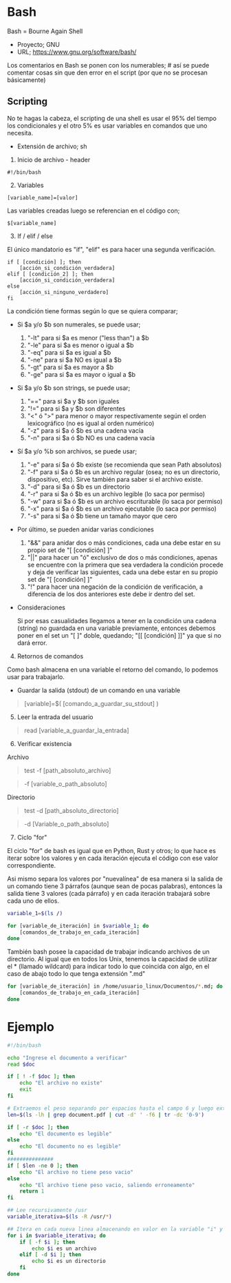 # Bash

Bash = Bourne Again Shell

- Proyecto; GNU
- URL; https://www.gnu.org/software/bash/

Los comentarios en Bash se ponen con los numerables; # así se puede comentar cosas sin que den error en el script (por que no se procesan básicamente)

## Scripting

No te hagas la cabeza, el scripting de una shell es usar el 95% del tiempo los condicionales y el otro 5% es usar variables
en comandos que uno necesita.

- Extensión de archivo; sh

1. Inicio de archivo - header

```
#!/bin/bash
```

2. Variables

```
[variable_name]=[valor]
```

Las variables creadas luego se referencian en el código con;

```
$[variable_name]
```

3. If / elif / else

El único mandatorio es "if", "elif" es para hacer una segunda verificación.

```
if [ [condición] ]; then
	[acción_si_condición_verdadera]
elif [ [condición_2] ]; then
	[acción_si_condición_verdadera]
else
	[acción_si_ninguno_verdadero]
fi
```

La condición tiene formas según lo que se quiera comparar;

- Si $a y/o $b son numerales, se puede usar;

  1. "-lt" para si $a es menor ("less than") a $b
  1. "-le" para si $a es menor o igual a $b
  1. "-eq" para si $a es igual a $b
  1. "-ne" para si $a NO es igual a $b
  1. "-gt" para si $a es mayor a $b
  1. "-ge" para si $a es mayor o igual a $b

- Si $a y/o $b son strings, se puede usar;

  1. "==" para si $a y $b son iguales
  1. "!=" para si $a y $b son diferentes
  1. "\<" ó "\>" para menor o mayor respectivamente según el orden lexicográfico (no es igual al orden numérico)
  1. "-z" para si $a ó $b es una cadena vacía
  1. "-n" para si $a ó $b NO es una cadena vacía


- Sí $a y/o %b son archivos, se puede usar;

  1. "-e" para sí $a ó $b existe (se recomienda que sean Path absolutos)
  1. "-f" para si $a ó $b es un archivo regular (osea; no es un directorio, dispositivo, etc). Sirve también para saber si el archivo existe.
  1. "-d" para si $a ó $b es un directorio
  1. "-r" para si $a ó $b es un archivo legible (lo saca por permiso)
  1. "-w" para si $a ó $b es un archivo escriturable (lo saca por permiso)
  1. "-x" para si $a ó $b es un archivo ejecutable (lo saca por permiso)
  1. "-s" para si $a ó $b tiene un tamaño mayor que cero

- Por último, se pueden anidar varias condiciones 

  1. "&&" para anidar dos o más condiciones, cada una debe estar en su propio set de "[ [condición] ]"
  2. "||" para hacer un "ó" exclusivo de dos o más condiciones, apenas se encuentre con la primera que sea verdadera la condición procede y deja de verificar las siguientes,  cada una debe estar en su propio set de "[ [condición] ]"
  3. "!" para hacer una negación de la condición de verificación, a diferencia de los dos anteriores este debe ir dentro del set.

- Consideraciones

  Si por esas casualidades llegamos a tener en la condición una cadena (string) no guardada en una variable previamente, entonces
  debemos poner en el set un "[ ]" doble, quedando; "[[ [condición] ]]" ya que si no dará error.
 
4. Retornos de comandos

Como bash almacena en una variable el retorno del comando, lo podemos usar para trabajarlo.

- Guardar la salida (stdout) de un comando en una variable

> [variable]=$( [comando_a_guardar_su_stdout] )

5. Leer la entrada del usuario

> read [variable_a_guardar_la_entrada]

6. Verificar existencia

Archivo

> test -f [path_absoluto_archivo]

> -f [variable_o_path_absoluto]

Directorio

> test -d [path_absoluto_directorio]

> -d [Variable_o_path_absoluto]

7. Ciclo "for"

El ciclo "for" de bash es igual que en Python, Rust y otros; lo que hace es iterar sobre los valores
y en cada iteración ejecuta el código con ese valor correspondiente.

Asi mismo separa los valores por "nuevalínea" de esa manera si la salida de un comando tiene 3 párrafos (aunque sean de pocas palabras), entonces
la salida tiene 3 valores (cada párrafo) y en cada iteración trabajará sobre cada uno de ellos.
 
```bash
variable_1=$(ls /)

for [variable_de_iteración] in $variable_1; do
	[comandos_de_trabajo_en_cada_iteración]
done
```

También bash posee la capacidad de trabajar indicando archivos de un directorio. Al igual que en todos los Unix, tenemos la capacidad
de utilizar el * (llamado wildcard) para indicar todo lo que coincida con algo, en el caso de abajo todo lo que tenga extensión ".md"

```bash
for [variable_de_iteración] in /home/usuario_linux/Documentos/*.md; do
	[comandos_de_trabajo_en_cada_iteración]
done
```


# Ejemplo

```bash
#!/bin/bash

echo "Ingrese el documento a verificar"
read $doc

if [ ! -f $doc ]; then
	echo "El archivo no existe"
	exit
fi

# Extraemos el peso separando por espacios hasta el campo 6 y luego extrae la letra, para dejar el número solamente
len=$(ls -lh | grep document.pdf | cut -d' ' -f6 | tr -dc '0-9')

if [ -r $doc ]; then
	echo "El documento es legible"
else
	echo "El documento no es legible"
fi
###############
if [ $len -ne 0 ]; then
	echo "El archivo no tiene peso vacio"
else
	echo "El archivo tiene peso vacio, saliendo erroneamente"
	return 1
fi

## Lee recursivamente /usr
variable_iterativa=$(ls -R /usr/*)

## Itera en cada nueva linea almacenando en valor en la variable "i" y luego ejecuta
for i in $variable_iterativa; do
	if [ -f $i ]; then
		echo $i es un archivo
	elif [ -d $i ]; then
		echo $i es un directorio
	fi
done

```
